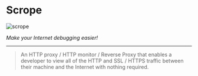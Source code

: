 # Scrope

![scrope](https://bitbucket.org/iwencai/art-stuff/raw/master/scrope/logo/Scrope.png)

*Make your Internet debugging easier!*

---

> An HTTP proxy / HTTP monitor / Reverse Proxy that enables a developer to view all of the HTTP and SSL / HTTPS traffic between their machine and the Internet with nothing required.